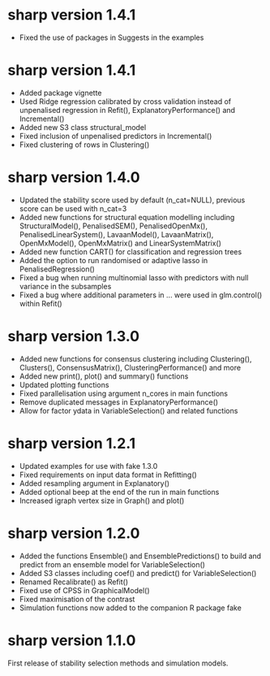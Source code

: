 # sharp version 1.4.1

* Fixed the use of packages in Suggests in the examples

# sharp version 1.4.1

* Added package vignette
* Used Ridge regression calibrated by cross validation instead of unpenalised regression in Refit(), ExplanatoryPerformance() and 
Incremental()
* Added new S3 class structural_model
* Fixed inclusion of unpenalised predictors in Incremental()
* Fixed clustering of rows in Clustering()

# sharp version 1.4.0

* Updated the stability score used by default (n_cat=NULL), previous score can be used with n_cat=3
* Added new functions for structural equation modelling including StructuralModel(), PenalisedSEM(), PenalisedOpenMx(), 
PenalisedLinearSystem(), LavaanModel(), LavaanMatrix(), OpenMxModel(), OpenMxMatrix() and LinearSystemMatrix()
* Added new function CART() for classification and regression trees
* Added the option to run randomised or adaptive lasso in PenalisedRegression()
* Fixed a bug when running multinomial lasso with predictors with null variance in the subsamples
* Fixed a bug where additional parameters in ... were used in glm.control() within Refit()

# sharp version 1.3.0

* Added new functions for consensus clustering including Clustering(), Clusters(), ConsensusMatrix(), ClusteringPerformance() and more
* Added new print(), plot() and summary() functions
* Updated plotting functions
* Fixed parallelisation using argument n_cores in main functions
* Remove duplicated messages in ExplanatoryPerformance()
* Allow for factor ydata in VariableSelection() and related functions

# sharp version 1.2.1

* Updated examples for use with fake 1.3.0
* Fixed requirements on input data format in Refitting()
* Added resampling argument in Explanatory()
* Added optional beep at the end of the run in main functions
* Increased igraph vertex size in Graph() and plot()

# sharp version 1.2.0

* Added the functions Ensemble() and EnsemblePredictions() to build and predict from an ensemble model for VariableSelection()
* Added S3 classes including coef() and predict() for VariableSelection()
* Renamed Recalibrate() as Refit()
* Fixed use of CPSS in GraphicalModel() 
* Fixed maximisation of the contrast
* Simulation functions now added to the companion R package fake

# sharp version 1.1.0

First release of stability selection methods and simulation models.
